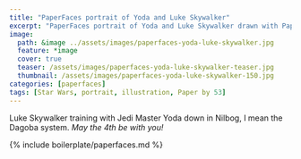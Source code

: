 ```yaml
---
title: "PaperFaces portrait of Yoda and Luke Skywalker"
excerpt: "PaperFaces portrait of Yoda and Luke Skywalker drawn with Paper by 53 on an iPad."
image: 
  path: &image ../assets/images/paperfaces-yoda-luke-skywalker.jpg 
  feature: *image
  cover: true
  teaser: /assets/images/paperfaces-yoda-luke-skywalker-teaser.jpg
  thumbnail: /assets/images/paperfaces-yoda-luke-skywalker-150.jpg
categories: [paperfaces]
tags: [Star Wars, portrait, illustration, Paper by 53]
---
```


Luke Skywalker training with Jedi Master Yoda down in Nilbog, I mean the Dagoba system. *May the 4th be with you!*

{% include boilerplate/paperfaces.md %}
